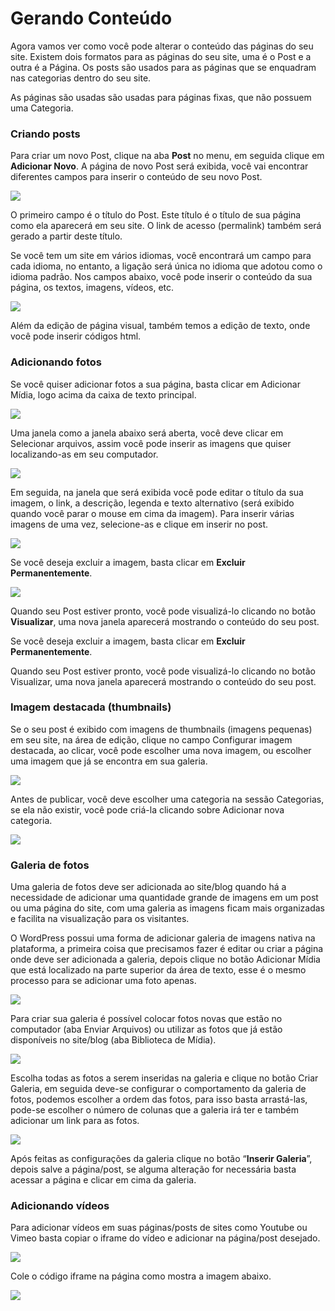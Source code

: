 # Gerando Conteúdo

Agora vamos ver como você pode alterar o conteúdo das páginas do seu site. Existem dois formatos para as páginas do seu site, uma é o Post e a outra é a Página. Os posts são usados para as páginas que se enquadram nas categorias dentro do seu site.

As páginas são usadas são usadas para páginas fixas, que não possuem uma Categoria.

### Criando posts

Para criar um novo Post, clique na aba **Post** no menu, em seguida clique em **Adicionar Novo**. A página de novo Post será exibida, você vai encontrar diferentes campos para inserir o conteúdo de seu novo Post.

![](wp_config_post.png)

O primeiro campo é o título do Post. Este título é o título de sua página como ela aparecerá em seu site. O link de acesso (permalink) também será gerado a partir deste título.

Se você tem um site em vários idiomas, você encontrará um campo para cada idioma, no entanto, a ligação será única no idioma que adotou como o idioma padrão. Nos campos abaixo, você pode inserir o conteúdo da sua página, os textos, imagens, vídeos, etc.

![](wp_config_post1.png)

Além da edição de página visual, também temos a edição de texto, onde você pode inserir códigos html.

### Adicionando fotos

Se você quiser adicionar fotos a sua página, basta clicar em Adicionar Mídia, logo acima da caixa de texto principal.

![](wp_config_galeria_fotos.png)

Uma janela como a janela abaixo será aberta, você deve clicar em Selecionar arquivos, assim você pode inserir as imagens que quiser localizando-as em seu computador.

![](wp_config_add_fotos.png)

Em seguida, na janela que será exibida você pode editar o título da sua imagem, o link, a descrição, legenda e texto alternativo (será exibido quando você parar o mouse em cima da imagem). Para inserir várias imagens de uma vez, selecione-as e clique em inserir no post.

![](wp_config_add_fotos_1.png)

Se você deseja excluir a imagem, basta clicar em **Excluir Permanentemente**.

![](wp_config_post_publicar.png)

Quando seu Post estiver pronto, você pode visualizá-lo clicando no botão **Visualizar**, uma nova janela aparecerá mostrando o conteúdo do seu post.

Se você deseja excluir a imagem, basta clicar em **Excluir Permanentemente**.

Quando seu Post estiver pronto, você pode visualizá-lo clicando no botão Visualizar, uma nova janela aparecerá mostrando o conteúdo do seu post.

### Imagem destacada (thumbnails)

Se o seu post é exibido com imagens de thumbnails (imagens pequenas) em seu site, na área de edição, clique no campo Configurar imagem destacada, ao clicar, você pode escolher uma nova imagem, ou escolher uma imagem que já se encontra em sua galeria.

![](imagem_destacada.jpg)

Antes de publicar, você deve escolher uma categoria na sessão Categorias, se ela não existir, você pode criá-la clicando sobre Adicionar nova categoria.

![](categorias.jpg)

### Galeria de fotos

Uma galeria de fotos deve ser adicionada ao site/blog quando há a necessidade de adicionar uma quantidade grande de imagens em um post ou uma página do site, com uma galeria as imagens ficam mais organizadas e facilita na visualização para os visitantes.

O WordPress possui uma forma de adicionar galeria de imagens nativa na plataforma, a primeira coisa que precisamos fazer é editar ou criar a página onde deve ser adicionada a galeria, depois clique no botão Adicionar Mídia que está localizado na parte superior da área de texto, esse é o mesmo processo para se adicionar uma foto apenas.

![](wp_config_galeria_fotos.png)

Para criar sua galeria é possível colocar fotos novas que estão no computador (aba Enviar Arquivos) ou utilizar as fotos que já estão disponíveis no site/blog (aba Biblioteca de Mídia).

![](wp_config_galeria_fotos_1.png)

Escolha todas as fotos a serem inseridas na galeria e clique no botão Criar Galeria, em seguida deve-se configurar o comportamento da galeria de fotos, podemos escolher a ordem das fotos, para isso basta arrastá-las, pode-se escolher o número de colunas que a galeria irá ter e também adicionar um link para as fotos.

![](wp_config_galeria_fotos_2.png)

Após feitas as configurações da galeria clique no botão “**Inserir Galeria**”, depois salve a página/post, se alguma alteração for necessária basta acessar a página e clicar em cima da galeria.

### Adicionando vídeos

Para adicionar vídeos em suas páginas/posts de sites como Youtube ou Vimeo basta copiar o iframe do vídeo e adicionar na página/post desejado.

![](wp_config_add_videos2.png)

Cole o código iframe na página como mostra a imagem abaixo.

![](wp_config_add_videos.png)

